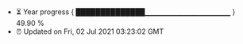- ⏳ Year progress { ██████████████▁▁▁▁▁▁▁▁▁▁▁▁▁▁▁▁ } 49.90 %
- ⏰ Updated on Fri, 02 Jul 2021 03:23:02 GMT

